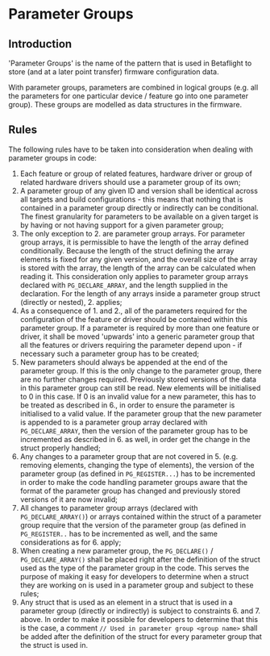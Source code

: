 # Parameter Groups

## Introduction

'Parameter Groups' is the name of the pattern that is used in Betaflight to store (and at a later point transfer) firmware configuration data.

With parameter groups, parameters are combined in logical groups (e.g. all the parameters for one particular device / feature go into one parameter group). These groups are modelled as data structures in the firmware.

## Rules

The following rules have to be taken into consideration when dealing with parameter groups in code:

1. Each feature or group of related features, hardware driver or group of related hardware drivers should use a parameter group of its own;
2. A parameter group of any given ID and version shall be identical across all targets and build configurations - this means that nothing that is contained in a parameter group directly or indirectly can be conditional. The finest granularity for parameters to be available on a given target is by having or not having support for a given parameter group;
3. The only exception to 2. are parameter group arrays. For parameter group arrays, it is permissible to have the length of the array defined conditionally. Because the length of the struct defining the array elements is fixed for any given version, and the overall size of the array is stored with the array, the length of the array can be calculated when reading it. This consideration only applies to parameter group arrays declared with `PG_DECLARE_ARRAY`, and the length supplied in the declaration. For the length of any arrays inside a parameter group struct (directly or nested), 2. applies;
4. As a consequence of 1. and 2., all of the parameters required for the configuration of the feature or driver should be contained within this parameter group. If a parameter is required by more than one feature or driver, it shall be moved 'upwards' into a generic parameter group that all the features or drivers requiring the parameter depend upon - if necessary such a parameter group has to be created;
5. New parameters should always be appended at the end of the parameter group. If this is the only change to the parameter group, there are no further changes required. Previously stored versions of the data in this parameter group can still be read. New elements will be initialised to 0 in this case. If 0 is an invalid value for a new parameter, this has to be treated as described in 6., in order to ensure the parameter is initialised to a valid value. If the parameter group that the new parameter is appended to is a parameter group array declared with `PG_DECLARE_ARRAY`, then the version of the parameter group has to be incremented as described in 6. as well, in order get the change in the struct properly handled;
6. Any changes to a parameter group that are not covered in 5. (e.g. removing elements, changing the type of elements), the version of the parameter group (as defined in `PG_REGISTER...`) has to be incremented in order to make the code handling parameter groups aware that the format of the parameter group has changed and previously stored versions of it are now invalid;
7. All changes to parameter group arrays (declared with `PG_DECLARE_ARRAY()`) or arrays contained within the struct of a parameter group require that the version of the parameter group (as defined in `PG_REGISTER..` has to be incremented as well, and the same considerations as for 6. apply;
8. When creating a new parameter group, the `PG_DECLARE()` / `PG_DECLARE_ARRAY()` shall be placed right after the definition of the struct used as the type of the parameter group in the code. This serves the purpose of making it easy for developers to determine when a struct they are working on is used in a parameter group and subject to these rules;
9. Any struct that is used as an element in a struct that is used in a parameter group (directly or indirectly) is subject to constraints 6. and 7. above. In order to make it possible for developers to determine that this is the case, a comment `// Used in parameter group <group name>` shall be added after the definition of the struct for every parameter group that the struct is used in.
